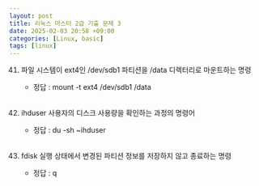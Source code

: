 ```yaml
---
layout: post
title: 리눅스 마스터 2급 기출 문제 3
date: 2025-02-03 20:58 +09:00
categories: [Linux, basic]
tags: [linux]     
---
```


41. 파일 시스템이 ext4인 /dev/sdb1 파티션을 /data 디렉터리로 마운트하는 명령
    - 정답 : mount -t ext4 /dev/sdb1 /data

    <br>
42. ihduser 사용자의 디스크 사용량을 확인하는 과정의 명령어
    - 정답 : du -sh ~ihduser

    <br>
43. fdisk 실행 상태에서 변경된 파티션 정보를 저장하지 않고 종료하는 명령
    - 정답 : q